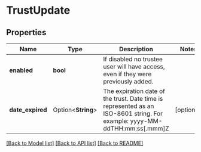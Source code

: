 # TrustUpdate

## Properties

Name | Type | Description | Notes
------------ | ------------- | ------------- | -------------
**enabled** | **bool** | If disabled no trustee user will have access, even if they were previously added. | 
**date_expired** | Option<**String**> | The expiration date of the trust. Date time is represented as an ISO-8601 string. For example: yyyy-MM-ddTHH:mm:ss[.mmm]Z | [optional]

[[Back to Model list]](../README.md#documentation-for-models) [[Back to API list]](../README.md#documentation-for-api-endpoints) [[Back to README]](../README.md)


